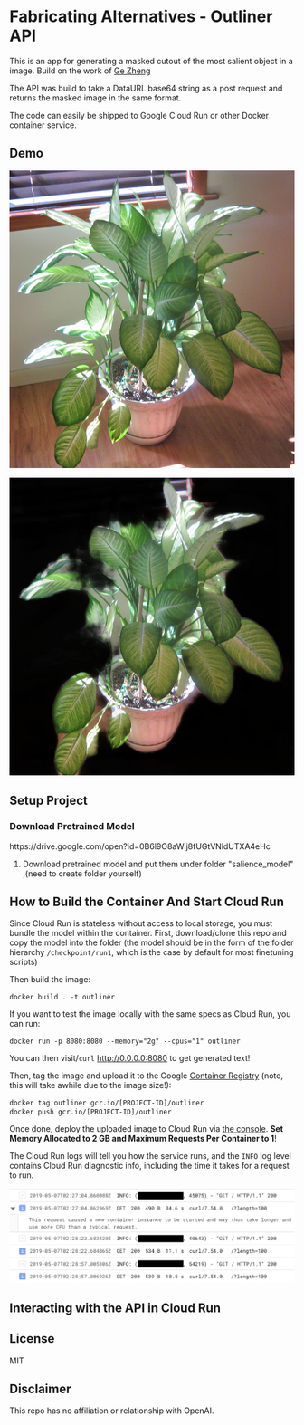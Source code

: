 # Fabricating Alternatives - Outliner API

This is an app for generating a masked cutout of the most salient object in a image. Build on the work of [Ge Zheng](https://github.com/Joker316701882/Salient-Object-Detection)

The API was build to take a DataURL base64 string as a post request and returns the masked image in the same format. 

The code can easily be shipped to Google Cloud Run or other Docker container service.

## Demo
![Input](test_output/plant.jpeg)

![Result](test_output/alpha.png)




## Setup Project
<h3> Download Pretrained Model </h3>
https://drive.google.com/open?id=0B6l9O8aWij8fUGtVNldUTXA4eHc

1. Download pretrained model and put them under folder "salience_model" ,(need to create folder yourself)<br />


## How to Build the Container And Start Cloud Run

Since Cloud Run is stateless without access to local storage, you must bundle the model within the container. First, download/clone this repo and copy the model into the folder (the model should be in the form of the folder hierarchy `/checkpoint/run1`, which is the case by default for most finetuning scripts)

Then build the image:

```shell
docker build . -t outliner
```

If you want to test the image locally with the same specs as Cloud Run, you can run:

```shell
docker run -p 8080:8080 --memory="2g" --cpus="1" outliner
```

You can then visit/`curl` http://0.0.0.0:8080 to get generated text!

Then, tag the image and upload it to the Google [Container Registry](https://console.cloud.google.com/kubernetes/images/list) (note, this will take awhile due to the image size!):

```shell
docker tag outliner gcr.io/[PROJECT-ID]/outliner
docker push gcr.io/[PROJECT-ID]/outliner
```

Once done, deploy the uploaded image to Cloud Run via [the console](https://console.cloud.google.com/run). **Set Memory Allocated to 2 GB and Maximum Requests Per Container to 1**!

The Cloud Run logs will tell you how the service runs, and the `INFO` log level contains Cloud Run diagnostic info, including the time it takes for a request to run.

![logs](docs/logs.png)

## Interacting with the API in Cloud Run

## License

MIT

## Disclaimer

This repo has no affiliation or relationship with OpenAI.